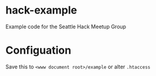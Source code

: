 # hack-example

Example code for the Seattle Hack Meetup Group

# Configuation

Save this to `<www document root>/example` or alter `.htaccess`
